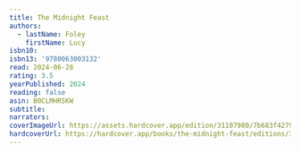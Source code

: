 ```yaml
---
title: The Midnight Feast
authors:
  - lastName: Foley
    firstName: Lucy
isbn10:
isbn13: '9780063003132'
read: 2024-06-28
rating: 3.5
yearPublished: 2024
reading: false
asin: B0CLMHRSKW
subtitle:
narrators:
coverImageUrl: https://assets.hardcover.app/edition/31107980/7b683f4279a70d7b3e7c03f4eb5bffcc2c720ead.jpeg
hardcoverUrl: https://hardcover.app/books/the-midnight-feast/editions/31497056
---
```

